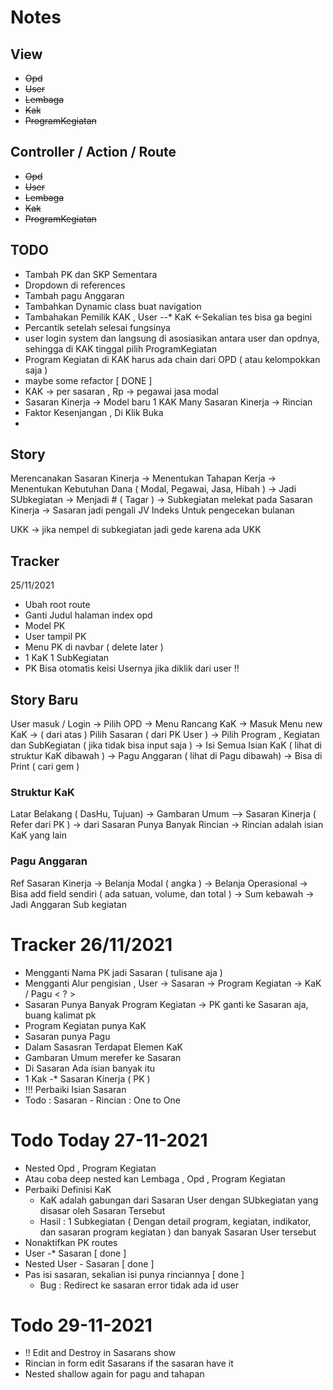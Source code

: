 # Notes

## View
* ~~Opd~~
* ~~User~~
* ~~Lembaga~~
* ~~Kak~~
* ~~ProgramKegiatan~~

## Controller / Action / Route
* ~~Opd~~
* ~~User~~
* ~~Lembaga~~
* ~~Kak~~
* ~~ProgramKegiatan~~


## TODO
* Tambah PK dan SKP Sementara
* Dropdown di references
* Tambah pagu Anggaran
* Tambahkan Dynamic class buat navigation
* Tambahakan Pemilik KAK , User --* KaK <-Sekalian tes bisa ga begini
* Percantik setelah selesai fungsinya
* user login system dan langsung di asosiasikan antara user dan opdnya, sehingga di KAK tinggal pilih ProgramKegiatan
* Program Kegiatan di KAK harus ada chain dari OPD ( atau kelompokkan saja )
* maybe some refactor [ DONE ]
* KAK -> per sasaran , Rp -> pegawai jasa modal
* Sasaran Kinerja -> Model baru 1 KAK Many Sasaran Kinerja -> Rincian
* Faktor Kesenjangan , Di Klik Buka 
* 

## Story
Merencanakan Sasaran Kinerja -> Menentukan Tahapan Kerja -> Menentukan Kebutuhan Dana ( Modal, Pegawai, Jasa, Hibah ) -> Jadi SUbkegiatan -> Menjadi # ( Tagar ) -> Subkegiatan melekat pada Sasaran Kinerja -> Sasaran jadi pengali JV Indeks Untuk pengecekan bulanan

UKK -> jika nempel di subkegiatan jadi gede karena ada UKK

## Tracker
25/11/2021
* Ubah root route
* Ganti Judul halaman index opd
* Model PK
* User tampil PK
* Menu PK di navbar ( delete later )
* 1 KaK 1 SubKegiatan
* PK Bisa otomatis keisi Usernya jika diklik dari user !!
## Story Baru
User masuk / Login -> Pilih OPD
-> Menu Rancang KaK -> Masuk Menu new KaK
-> ( dari atas ) Pilih Sasaran ( dari PK User )
-> Pilih Program , Kegiatan dan SubKegiatan ( jika tidak bisa input saja ) -> Isi Semua Isian KaK ( lihat di struktur KaK dibawah ) -> Pagu Anggaran ( lihat di Pagu dibawah)
-> Bisa di Print ( cari gem )

### Struktur KaK
 Latar Belakang ( DasHu, Tujuan) -> Gambaran Umum --> Sasaran Kinerja ( Refer dari PK ) -> dari Sasaran Punya Banyak Rincian -> Rincian adalah isian KaK yang lain

 ### Pagu Anggaran
 Ref Sasaran Kinerja -> Belanja Modal ( angka ) -> Belanja Operasional -> Bisa add field sendiri ( ada satuan, volume, dan total ) -> Sum kebawah -> Jadi Anggaran Sub kegiatan

 # Tracker 26/11/2021
 * Mengganti Nama PK jadi Sasaran ( tulisane aja )
 * Mengganti Alur pengisian , User -> Sasaran -> Program Kegiatan -> KaK / Pagu < ? >
 * Sasaran Punya Banyak Program Kegiatan -> PK ganti ke Sasaran aja, buang kalimat pk
 * Program Kegiatan punya KaK
 * Sasaran punya Pagu
 * Dalam Sasasran Terdapat Elemen KaK
 * Gambaran Umum merefer ke Sasaran
 * Di Sasaran Ada isian banyak itu
 * 1 Kak -* Sasaran Kinerja ( PK )
 * !!! Perbaiki Isian Sasaran
 * Todo : Sasaran - Rincian : One to One
 

 # Todo Today 27-11-2021
 * Nested Opd , Program Kegiatan
 * Atau coba deep nested kan Lembaga , Opd , Program Kegiatan
 * Perbaiki Definisi KaK
    * KaK adalah gabungan dari Sasaran User dengan SUbkegiatan yang disasar oleh Sasaran Tersebut
    * Hasil : 1 Subkegiatan ( Dengan detail program, kegiatan, indikator, dan sasaran program kegiatan ) dan banyak Sasaran User tersebut
 * Nonaktifkan PK routes 
 * User -* Sasaran [ done ]
 * Nested User - Sasaran [ done ]
 * Pas isi sasaran, sekalian isi punya rinciannya [ done ]
    * Bug : Redirect ke sasaran error tidak ada id user
 # Todo 29-11-2021
 * !! Edit and Destroy in Sasarans show
 * Rincian in form edit Sasarans if the sasaran have it
 * Nested shallow again for pagu and tahapan
